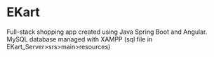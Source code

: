 # EKart
Full-stack shopping app created using Java Spring Boot and Angular. MySQL database managed with XAMPP (sql file in EKart_Server>srs>main>resources)
